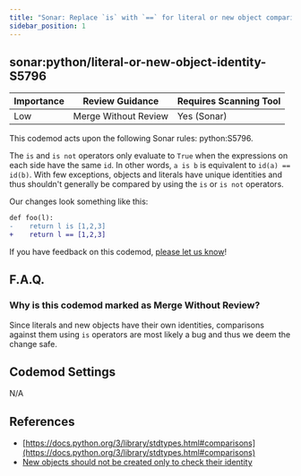 ```yaml
---
title: "Sonar: Replace `is` with `==` for literal or new object comparisons"
sidebar_position: 1
---
```


## sonar:python/literal-or-new-object-identity-S5796

| Importance | Review Guidance      | Requires Scanning Tool |
| ---------- | -------------------- | ---------------------- |
| Low        | Merge Without Review | Yes (Sonar)            |

This codemod acts upon the following Sonar rules: python:S5796.

The `is` and `is not` operators only evaluate to `True` when the expressions on each side have the same `id`. In other words, `a is b` is equivalent to `id(a) == id(b)`. With few exceptions, objects and literals have unique identities and thus shouldn't generally be compared by using the `is` or `is not` operators.

Our changes look something like this:

```diff
def foo(l):
-    return l is [1,2,3]
+    return l == [1,2,3]
```

If you have feedback on this codemod, [please let us know](mailto:feedback@pixee.ai)!

## F.A.Q.

### Why is this codemod marked as Merge Without Review?

Since literals and new objects have their own identities, comparisons against them using `is` operators are most likely a bug and thus we deem the change safe.

## Codemod Settings

N/A

## References

- [https://docs.python.org/3/library/stdtypes.html#comparisons](https://docs.python.org/3/library/stdtypes.html#comparisons)
- [New objects should not be created only to check their identity](https://rules.sonarsource.com/python/type/Bug/RSPEC-5796/)
